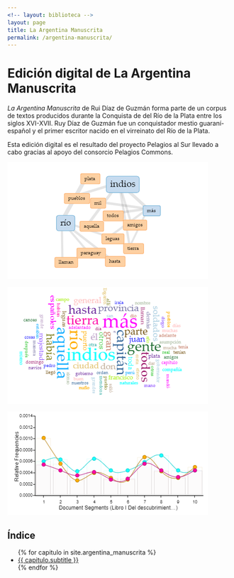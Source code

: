 ```yaml
---
<!-- layout: biblioteca -->
layout: page
title: La Argentina Manuscrita
permalink: /argentina-manuscrita/
---
```


# Edición digital de La Argentina Manuscrita

_La Argentina Manuscrita_ de Rui Díaz de Guzmán forma parte de un corpus de textos producidos durante la Conquista de del Río de la Plata entre los siglos XVI-XVII. Ruy Díaz de Guzmán fue un conquistador mestio guaraní-español y el primer escritor nacido en el virreinato del Río de la Plata. 

Esta edición digital es el resultado del proyecto Pelagios al Sur llevado a cabo gracias al apoyo del consorcio Pelagios Commons.


![relaciones](/assets/img/argentina_manuscrita/relaciones_LAM.png)

![nube](/assets/img/argentina_manuscrita/cirrus_LAM.png)

![trend](/assets/img/argentina_manuscrita/trend_LAM.png)

## Índice

<ul>
  {% for capitulo in site.argentina_manuscrita %}
    <li>
      <a href="{{ capitulo.url }}">{{ capitulo.subtitle }}</a>
    </li>
  {% endfor %}
</ul>

<!-- [Ver edición anotada]({{ site.url }}{{ site.baseurl }}/texts/argmanus-l1-00) -->

<!--[Descargar anotación TEI]({{ site.url }}{{ site.baseurl }}/textos/Ruy_Diaz-La_Argentina_Manuscrita.tei.xml) -->

<!-- [Ver en Recogito](https://recogito.pelagios.org/document/wzqxhk0h3vpikm/part/1/edit) -->

<!-- [Volver](/textosymapas) -->